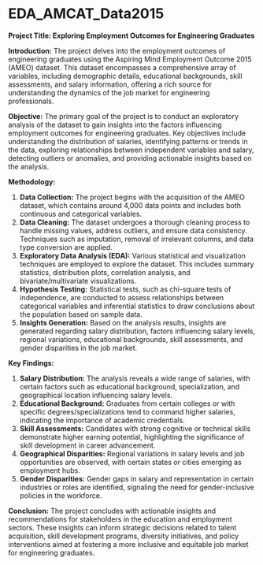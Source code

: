 # EDA_AMCAT_Data2015
**Project Title: Exploring Employment Outcomes for Engineering Graduates**

**Introduction:**
The project delves into the employment outcomes of engineering graduates using the Aspiring Mind Employment Outcome 2015 (AMEO) dataset. This dataset encompasses a comprehensive array of variables, including demographic details, educational backgrounds, skill assessments, and salary information, offering a rich source for understanding the dynamics of the job market for engineering professionals.

**Objective:**
The primary goal of the project is to conduct an exploratory analysis of the dataset to gain insights into the factors influencing employment outcomes for engineering graduates. Key objectives include understanding the distribution of salaries, identifying patterns or trends in the data, exploring relationships between independent variables and salary, detecting outliers or anomalies, and providing actionable insights based on the analysis.

**Methodology:**
1. **Data Collection:** The project begins with the acquisition of the AMEO dataset, which contains around 4,000 data points and includes both continuous and categorical variables.
2. **Data Cleaning:** The dataset undergoes a thorough cleaning process to handle missing values, address outliers, and ensure data consistency. Techniques such as imputation, removal of irrelevant columns, and data type conversion are applied.
3. **Exploratory Data Analysis (EDA):** Various statistical and visualization techniques are employed to explore the dataset. This includes summary statistics, distribution plots, correlation analysis, and bivariate/multivariate visualizations.
4. **Hypothesis Testing:** Statistical tests, such as chi-square tests of independence, are conducted to assess relationships between categorical variables and inferential statistics to draw conclusions about the population based on sample data.
5. **Insights Generation:** Based on the analysis results, insights are generated regarding salary distribution, factors influencing salary levels, regional variations, educational backgrounds, skill assessments, and gender disparities in the job market.

**Key Findings:**
1. **Salary Distribution:** The analysis reveals a wide range of salaries, with certain factors such as educational background, specialization, and geographical location influencing salary levels.
2. **Educational Background:** Graduates from certain colleges or with specific degrees/specializations tend to command higher salaries, indicating the importance of academic credentials.
3. **Skill Assessments:** Candidates with strong cognitive or technical skills demonstrate higher earning potential, highlighting the significance of skill development in career advancement.
4. **Geographical Disparities:** Regional variations in salary levels and job opportunities are observed, with certain states or cities emerging as employment hubs.
5. **Gender Disparities:** Gender gaps in salary and representation in certain industries or roles are identified, signaling the need for gender-inclusive policies in the workforce.

**Conclusion:**
The project concludes with actionable insights and recommendations for stakeholders in the education and employment sectors. These insights can inform strategic decisions related to talent acquisition, skill development programs, diversity initiatives, and policy interventions aimed at fostering a more inclusive and equitable job market for engineering graduates.

